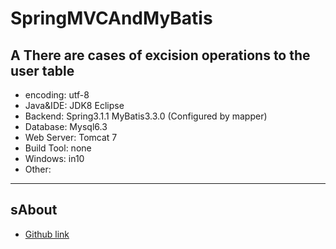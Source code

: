 SpringMVCAndMyBatis
============
A There are cases of excision operations to the user table
-----------------------------------
* encoding: utf-8 
* Java&IDE: JDK8 Eclipse 
* Backend:  Spring3.1.1 MyBatis3.3.0 (Configured by mapper)
* Database: Mysql6.3
* Web Server: Tomcat 7
* Build Tool: none
* Windows: in10
* Other:  
---------

sAbout
-----------------------------------
* [Github link](https://github.com/BarryLiu)
